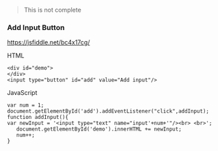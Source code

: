 > This is not complete

### Add Input Button

https://jsfiddle.net/bc4x17cg/

HTML
```
<div id="demo">
</div>
<input type="button" id="add" value="Add input"/>
```

JavaScript
```
var num = 1;
document.getElementById('add').addEventListener("click",addInput);
function addInput(){
var newInput = '<input type="text" name="input'+num+'"/><br> <br>';
   document.getElementById('demo').innerHTML += newInput;  
   num++;
}
```
